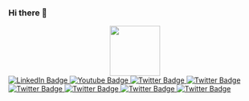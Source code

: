 ### Hi there 👋

<div id="header" align="center">
  <img src="https://media.giphy.com/media/M9gbBd9nbDrOTu1Mqx/giphy.gif" width="100"/>
</div>

<div id="badges">
  <a href="https://www.linkedin.com/in/youssef-yu-kun/">
    <img src="https://img.shields.io/badge/LinkedIn-blue?style=for-the-badge&logo=linkedin&logoColor=white" alt="LinkedIn Badge"/>
  </a>
  <a href="https://codeforces.com/profile/yousseffninja">
    <img src="https://img.shields.io/badge/Codeforces-445f9d?style=for-the-badge&logo=Codeforces&logoColor=white" alt="Youtube Badge"/>
  </a>
  <a href="https://www.hackerrank.com/yousseffmohamed1">
    <img src="https://img.shields.io/badge/-Hackerrank-2EC866?style=for-the-badge&logo=HackerRank&logoColor=white" alt="Twitter Badge"/>
  </a>
  <a href="https://www.facebook.com/Youssefmohamedd0/">
    <img src="https://img.shields.io/badge/Facebook-%231877F2.svg?style=for-the-badge&logo=Facebook&logoColor=white" alt="Twitter Badge"/>
  </a>
  <a href="discordapp.com/users/474314787514351646">
    <img src="https://img.shields.io/badge/Discord-%235865F2.svg?style=for-the-badge&logo=discord&logoColor=white" alt="Twitter Badge"/>
  </a>
  <a href="yousseffmohamedd22@gmail.com">
    <img src="https://img.shields.io/badge/Gmail-D14836?style=for-the-badge&logo=gmail&logoColor=white" alt="Twitter Badge"/>
  </a>
  <a href="https://www.upwork.com/freelancers/~01fd111a4c97ba8195">
    <img src="https://img.shields.io/badge/UpWork-6FDA44?style=for-the-badge&logo=Upwork&logoColor=white" alt="Twitter Badge"/>
  </a>
  <a href="your-twitter-URL">
    <img src="https://img.shields.io/badge/Freelancer-29B2FE?style=for-the-badge&logo=Freelancer&logoColor=white" alt="Twitter Badge"/>
  </a>
</div>

<!--
**yousseffninja/yousseffninja** is a ✨ _special_ ✨ repository because its `README.md` (this file) appears on your GitHub profile.

Here are some ideas to get you started:

- 🔭 I’m currently working on ...
- 🌱 I’m currently learning ...
- 👯 I’m looking to collaborate on ...
- 🤔 I’m looking for help with ...
- 💬 Ask me about ...
- 📫 How to reach me: ...
- 😄 Pronouns: ...
- ⚡ Fun fact: ...
-->
